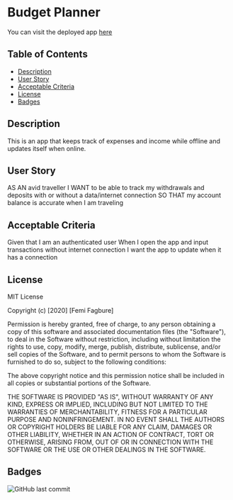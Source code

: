 # Budget Planner
You can visit the deployed app [here](https://femi-budget-planner.herokuapp.com/)



## Table of Contents 

* [Description](#OverviewofProduct)
* [User Story](#UserStory)
* [Acceptable Criteria](#AcceptableCriteria) 
* [License](#License)
* [Badges](#Badges)

## Description
This is an app that keeps track of expenses and income while offline and updates itself when online.

## User Story
AS AN avid traveller
I WANT to be able to track my withdrawals and deposits with or without a data/internet connection
SO THAT my account balance is accurate when I am traveling

## Acceptable Criteria
Given that I am an authenticated user
When I open the app and input transactions without internet connection
I want the app to update when it has a connection

## License

MIT License

Copyright (c) [2020] [Femi Fagbure]

Permission is hereby granted, free of charge, to any person obtaining a copy
of this software and associated documentation files (the "Software"), to deal
in the Software without restriction, including without limitation the rights
to use, copy, modify, merge, publish, distribute, sublicense, and/or sell
copies of the Software, and to permit persons to whom the Software is
furnished to do so, subject to the following conditions:

The above copyright notice and this permission notice shall be included in all
copies or substantial portions of the Software.

THE SOFTWARE IS PROVIDED "AS IS", WITHOUT WARRANTY OF ANY KIND, EXPRESS OR
IMPLIED, INCLUDING BUT NOT LIMITED TO THE WARRANTIES OF MERCHANTABILITY,
FITNESS FOR A PARTICULAR PURPOSE AND NONINFRINGEMENT. IN NO EVENT SHALL THE
AUTHORS OR COPYRIGHT HOLDERS BE LIABLE FOR ANY CLAIM, DAMAGES OR OTHER
LIABILITY, WHETHER IN AN ACTION OF CONTRACT, TORT OR OTHERWISE, ARISING FROM,
OUT OF OR IN CONNECTION WITH THE SOFTWARE OR THE USE OR OTHER DEALINGS IN THE
SOFTWARE.


## Badges

![GitHub last commit](https://img.shields.io/github/last-commit/ofagbure/Budget-Planner)




